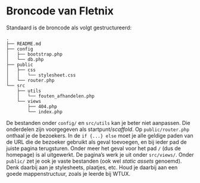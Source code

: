 # Broncode van Fletnix

Standaard is de broncode als volgt gestructureerd:

```text
.
├── README.md
├── config
│   ├── bootstrap.php
│   └── db.php
├── public
│   ├── css
│   │   └── stylesheet.css
│   └── router.php
└── src
    ├── utils
    │   └── fouten_afhandelen.php
    └── views
        ├── 404.php
        └── index.php
```

De bestanden onder `config/` en `src/utils` kan je beter niet aanpassen.
Die onderdelen zijn voorgegeven als startpunt/*scaffold*.
Op `public/router.php` onthaal je de bezoekers.
In de `if {...} else` moet je alle geldige paden van de URL die de bezoeker gebruikt als geval toevoegen, en bij ieder pad de juiste pagina terugsturen.
Onder meer het geval voor het pad `/` (dus de homepage) is al uitgewerkt.
De pagina’s werk je uit onder `src/views/`.
Onder `public/` zet je ook je vaste bestanden (ook wel _static assets_ genoemd).
Denk daarbij aan je stylesheets, plaatjes, etc.
Houd je daarbij aan een goede mappenstructuur, zoals je leerde bij WTUX.
